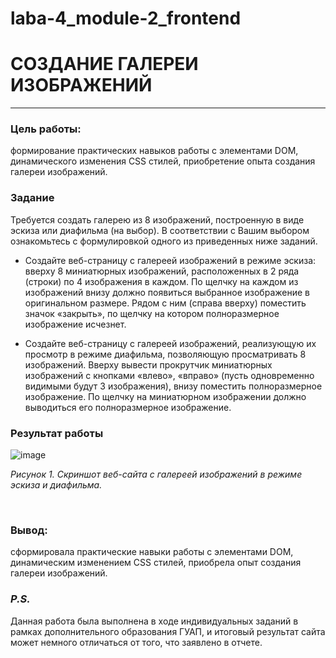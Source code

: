 # laba-4_module-2_frontend
# СОЗДАНИЕ ГАЛЕРЕИ ИЗОБРАЖЕНИЙ
_____
### Цель работы:
формирование практических навыков работы с элементами DOM, динамического изменения CSS стилей, приобретение опыта создания галереи изображений.

### Задание

Требуется создать галерею из 8 изображений, построенную в виде эскиза или диафильма (на выбор). 
В соответствии с Вашим выбором ознакомьтесь с формулировкой одного из приведенных ниже заданий. 

   -	Создайте веб-страницу с галереей изображений в режиме эскиза: вверху 8 миниатюрных изображений, расположенных в 2 ряда (строки) по 4 изображения в каждом. По щелчку на каждом из изображений внизу должно появиться выбранное изображение в оригинальном размере. Рядом с ним (справа вверху) поместить значок «закрыть», по щелчку на котором полноразмерное изображение исчезнет.

  -	Создайте веб-страницу с галереей изображений, реализующую их просмотр в режиме диафильма, позволяющую просматривать 8 изображений. Вверху вывести прокрутчик миниатюрных изображений с кнопками «влево», «вправо» (пусть одновременно видимыми будут 3 изображения), внизу поместить полноразмерное изображение. По щелчку на миниатюрном изображении должно выводиться его полноразмерное изображение.

### Результат работы
![image](https://github.com/meesgloot/laba-4_module-2_frontend/assets/118816204/b4a0c8e9-1ff1-4f11-8af9-11aafbf395c0)
*<p>Рисунок 1. Скриншот веб-сайта с галереей изображений в режиме эскиза и диафильма.</p>*
<br>
### Вывод:
сформировала практические навыки работы с элементами DOM, динамическим изменением CSS стилей, приобрела опыт создания галереи изображений.
<br>
### *P.S.*
Данная работа была выполнена в ходе индивидуальных заданий в рамках дополнительного образования ГУАП, и итоговый результат сайта может немного отличаться от того, что заявлено в отчете.


